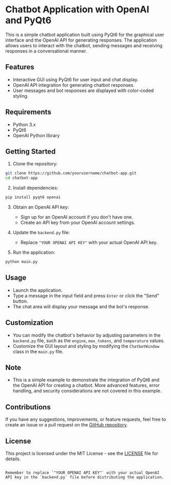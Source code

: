 # Chatbot Application with OpenAI and PyQt6

This is a simple chatbot application built using PyQt6 for the graphical user interface and the OpenAI API for generating responses. The application allows users to interact with the chatbot, sending messages and receiving responses in a conversational manner.

## Features

- Interactive GUI using PyQt6 for user input and chat display.
- OpenAI API integration for generating chatbot responses.
- User messages and bot responses are displayed with color-coded styling.

## Requirements

- Python 3.x
- PyQt6
- OpenAI Python library

## Getting Started

1. Clone the repository:

```sh
git clone https://github.com/yourusername/chatbot-app.git
cd chatbot-app
```

2. Install dependencies:

```sh
pip install pyqt6 openai
```

3. Obtain an OpenAI API key:

   - Sign up for an OpenAI account if you don't have one.
   - Create an API key from your OpenAI account settings.

4. Update the `backend.py` file:

   - Replace `"YOUR OPENAI API KEY"` with your actual OpenAI API key.

5. Run the application:

```sh
python main.py
```

## Usage

- Launch the application.
- Type a message in the input field and press `Enter` or click the "Send" button.
- The chat area will display your message and the bot's response.

## Customization

- You can modify the chatbot's behavior by adjusting parameters in the `backend.py` file, such as the `engine`, `max_tokens`, and `temperature` values.
- Customize the GUI layout and styling by modifying the `ChatbotWindow` class in the `main.py` file.

## Note

- This is a simple example to demonstrate the integration of PyQt6 and the OpenAI API for creating a chatbot. More advanced features, error handling, and security considerations are not covered in this example.

## Contributions

If you have any suggestions, improvements, or feature requests, feel free to create an issue or a pull request on the [GitHub repository](https://github.com/yourusername/chatbot-app).

## License

This project is licensed under the MIT License - see the [LICENSE](LICENSE) file for details.
```

Remember to replace `"YOUR OPENAI API KEY"` with your actual OpenAI API key in the `backend.py` file before distributing the application.